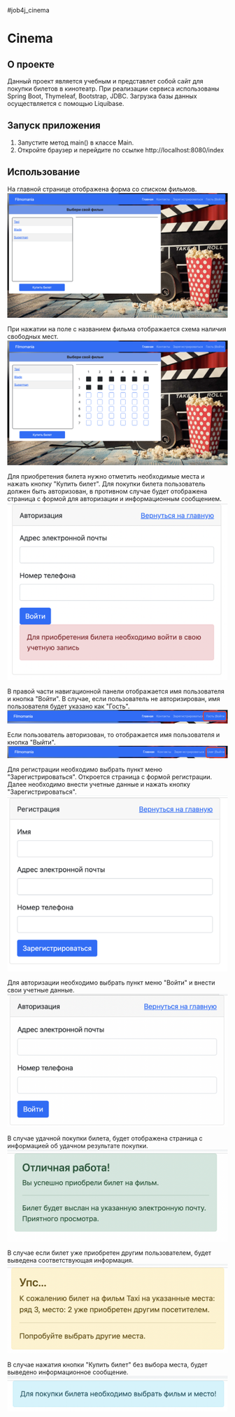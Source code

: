 #job4j_cinema

# Cinema
## О проекте

Данный проект является учебным и представлет собой
сайт для покупки билетов в кинотеатр.
При реализации сервиса использованы Spring Boot,
Thymeleaf, Bootstrap, JDBC. Загрузка базы
данных осуществляется с помощью Liquibase.

## Запуск приложения

1. Запустите метод main() в классе Main.
2. Откройте браузер и перейдите по ссылке 
http://localhost:8080/index

## Использование

На главной странице отображена форма со списком фильмов.
![ScreenShot](src/main/resources/img/start_page.png)

При нажатии на поле с названием фильма отображается 
схема наличия свободных мест.
![ScreenShot](src/main/resources/img/start_page_places.png)

Для приобретения билета нужно отметить необходимые места
и нажать кнопку "Купить билет". Для покупки билета пользователь должен
быть авторизован, в противном случае будет отображена страница
с формой для авторизации и информационным сообщением.
![ScreenShot](src/main/resources/img/autoriz_page_with_message.png)

В правой части навигационной панели отображается
имя пользователя и кнопка "Войти". В случае, если пользователь не 
авторизирован, имя пользователя будет указано как "Гость".
![ScreeShot](src/main/resources/img/nav_bar_user_name.png)

Если пользователь авторизован, то отображается имя пользователя
и кнопка "Выйти".
![ScrenShot](src/main/resources/img/nav_bar_reg_user_name.png)

Для регистрации необходимо выбрать пункт меню "Зарегистрироваться".
Откроется страница с формой регистрации.
Далее необходимо внести учетные данные и нажать кнопку "Зарегистрироваться".
![ScreenShot](src/main/resources/img/registration_page.png)

Для авторизации необходимо выбрать пункт меню "Войти"
и внести свои учетные данные.
![ScreenShot](src/main/resources/img/login_page.png)

В случае удачной покупки билета, будет отображена страница 
с информацией об удачном результате покупки.
![ScreenShot](src/main/resources/img/get_ticket_success.png)

В случае если билет уже приобретен другим пользователем,
будет выведена соответствующая информация.
![ScreenShot](src/main/resources/img/get_ticket_fail.png)

В случае нажатия кнопки "Купить билет" без выбора места,
будет выведено информационное сообщение.
![ScreenShot](src/main/resources/img/without_specify_place_message.png)



